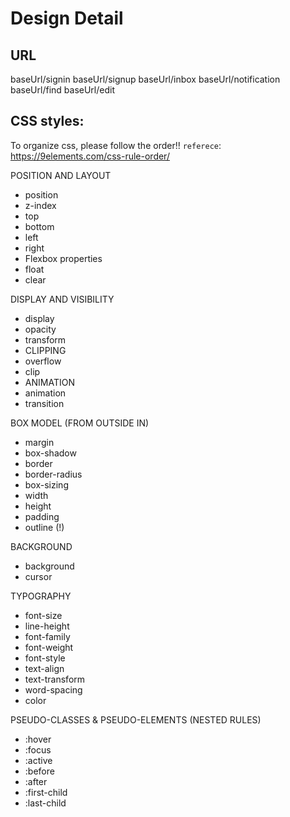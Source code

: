 # Design Detail
## URL
baseUrl/signin
baseUrl/signup
baseUrl/inbox
baseUrl/notification
baseUrl/find
baseUrl/edit

## CSS styles:
To organize css, please follow the order!!
`referece`: https://9elements.com/css-rule-order/

POSITION AND LAYOUT
* position
* z-index
* top
* bottom
* left
* right
* Flexbox properties
* float
* clear

DISPLAY AND VISIBILITY
* display
* opacity
* transform
* CLIPPING
* overflow
* clip
* ANIMATION
* animation
* transition

BOX MODEL (FROM OUTSIDE IN)
* margin
* box-shadow
* border
* border-radius
* box-sizing
* width
* height
* padding
* outline (!)

BACKGROUND
* background
* cursor

TYPOGRAPHY
* font-size
* line-height
* font-family
* font-weight
* font-style
* text-align
* text-transform
* word-spacing
* color

PSEUDO-CLASSES & PSEUDO-ELEMENTS (NESTED RULES)
* :hover
* :focus
* :active
* :before
* :after
* :first-child
* :last-child